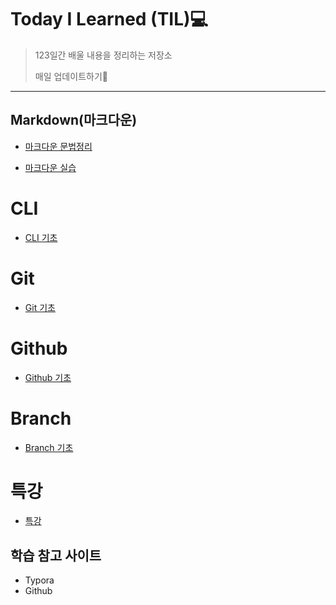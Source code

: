 # Today I Learned (TIL)💻

> 123일간 배울 내용을 정리하는 저장소
>
> 매일 업데이트하기🙏

___



## Markdown(마크다운)

- [마크다운 문법정리](./markdown/마크다운_문법정리.md)

- [마크다운 실습](./markdown/Markdown_실습.md)





# CLI

- [CLI 기초](./CLI/CLI.md)





# Git

- [Git 기초](./git/git.md)

  



# Github

- [Github 기초](./github/github.md)





# Branch

- [Branch 기초](./git_branch/Branch.md)





# 특강

- [특강](./special_lecture/0708_lecture)





## 학습 참고 사이트



- Typora
- Github